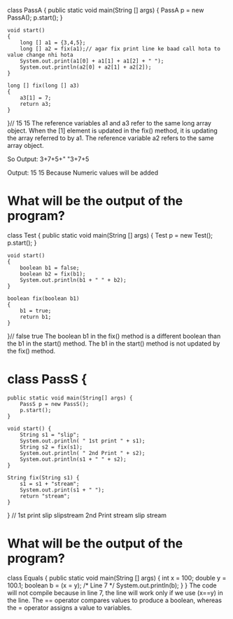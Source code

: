 class PassA 
{
    public static void main(String [] args) 
    {
        PassA p = new PassA();
        p.start();
    }

    void start() 
    {
        long [] a1 = {3,4,5};
        long [] a2 = fix(a1);// agar fix print line ke baad call hota to value change nhi hota
        System.out.print(a1[0] + a1[1] + a1[2] + " ");
        System.out.println(a2[0] + a2[1] + a2[2]);
    }

    long [] fix(long [] a3) 
    {
        a3[1] = 7;
        return a3;
    }
}// 15 15 
The reference variables a1 and a3 refer to the same long array object. When the [1] element is updated in the fix() method, 
it is updating the array referred to by a1. The reference variable a2 refers to the same array object.

So Output: 3+7+5+" "3+7+5

Output: 15 15 Because Numeric values will be added
# What will be the output of the program?

class Test 
{
    public static void main(String [] args) 
    {
        Test p = new Test();
        p.start();
    }

    void start() 
    {
        boolean b1 = false;
        boolean b2 = fix(b1);
        System.out.println(b1 + " " + b2);
    }

    boolean fix(boolean b1) 
    {
        b1 = true;
        return b1;
    }
}// false true
The boolean b1 in the fix() method is a different boolean than the b1 in the start() method. The b1 in the start()
method is not updated by the fix() method.

# class PassS {
    public static void main(String[] args) {
        PassS p = new PassS();
        p.start();
    }

    void start() {
        String s1 = "slip";
        System.out.println( " 1st print " + s1);
        String s2 = fix(s1);
        System.out.println( " 2nd Print " + s2);
        System.out.println(s1 + " " + s2);
    }

    String fix(String s1) {
        s1 = s1 + "stream";
        System.out.print(s1 + " ");
        return "stream";
    }
}
// 1st print slip
slipstream  2nd Print stream
slip stream
# What will be the output of the program?

class Equals 
{
    public static void main(String [] args) 
    {
        int x = 100;
        double y = 100.1;
        boolean b = (x = y); /* Line 7 */
        System.out.println(b);
    }
}
The code will not compile because in line 7, the line will work only if we use (x==y) in the line. 
The == operator compares values to produce a boolean, whereas the = operator assigns a value to variables.
